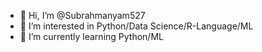- 👋 Hi, I’m @Subrahmanyam527
- 👀 I’m interested in Python/Data Science/R-Language/ML
- 🌱 I’m currently learning Python/ML

<!---
Subrahmanyam527/Subrahmanyam527 is a ✨ special ✨ repository because its `README.md` (this file) appears on your GitHub profile.
You can click the Preview link to take a look at your changes.
--->
